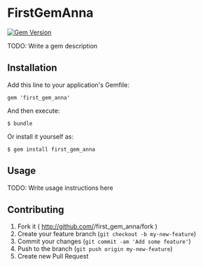 # FirstGemAnna

[![Gem Version](https://badge.fury.io/rb/first_gem_anna.png)](http://badge.fury.io/rb/first_gem_anna)

TODO: Write a gem description

## Installation

Add this line to your application's Gemfile:

    gem 'first_gem_anna'

And then execute:

    $ bundle

Or install it yourself as:

    $ gem install first_gem_anna

## Usage

TODO: Write usage instructions here

## Contributing

1. Fork it ( http://github.com/<my-github-username>/first_gem_anna/fork )
2. Create your feature branch (`git checkout -b my-new-feature`)
3. Commit your changes (`git commit -am 'Add some feature'`)
4. Push to the branch (`git push origin my-new-feature`)
5. Create new Pull Request
